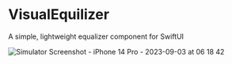 # VisualEquilizer
A simple, lightweight equalizer component for SwiftUI

![Simulator Screenshot - iPhone 14 Pro - 2023-09-03 at 06 18 42](https://github.com/davidbharkey/VisualEquilizer/assets/6327657/42382333-8f35-41ab-b093-3ac862d86071)
